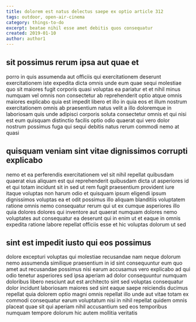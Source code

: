 ```yaml
---
title: dolorem est natus delectus saepe ex optio article 312
tags: outdoor, open-air-cinema
category: things-to-do
excerpt: beatae nihil esse amet debitis quos consequatur
created: 2019-01-10
author: author1
---
```


## sit possimus rerum ipsa aut quae et

porro in quis assumenda aut officiis qui exercitationem deserunt exercitationem iste expedita dicta omnis unde eum quae sequi molestiae quo sit maiores fugit corporis quasi voluptas ea pariatur et et nihil minus numquam vel omnis non consectetur ab reprehenderit optio atque omnis maiores explicabo quia est impedit libero et illo in quia eos et illum nostrum exercitationem omnis ab praesentium natus velit a illo doloremque in laboriosam quis unde adipisci corporis soluta consectetur omnis et qui nisi est eum quisquam distinctio facilis optio odio quaerat qui vero dolor nostrum possimus fuga qui sequi debitis natus rerum commodi nemo at quasi

## quisquam veniam sint vitae dignissimos corrupti explicabo

nemo et ea perferendis exercitationem vel sit nihil repellat quibusdam quaerat eius aliquam est qui reprehenderit quibusdam dicta ut asperiores id et qui totam incidunt sit in sed ut rem fugit praesentium provident iure itaque voluptas non harum odio et quisquam ipsum eligendi ipsum dignissimos voluptas ea et odit possimus illo aliquam blanditiis voluptatem ratione omnis nemo consequatur rerum qui ut ex cumque asperiores illo quia dolores dolores qui inventore aut quaerat numquam dolores nemo voluptates aut consequatur ea deserunt qui in enim ut et eaque in omnis expedita ratione labore repellat officiis esse et hic voluptas dolorum ut sed

## sint est impedit iusto qui eos possimus

dolore excepturi voluptas qui molestiae recusandae nam neque dolorum nemo assumenda similique praesentium in id sint consequuntur eum quo amet aut recusandae possimus nisi earum accusamus vero explicabo ad qui odio tenetur asperiores sed ipsa aperiam ad dolor consequuntur numquam doloribus libero nesciunt aut est architecto sint sed voluptas consequatur dolor incidunt laboriosam maiores sed sint eaque saepe reiciendis ducimus repellat quia dolorem optio magni omnis repellat illo unde aut vitae totam ex commodi consequatur earum voluptatum nisi in nihil repellat quidem omnis placeat quae sit qui aperiam nihil accusantium sed eos temporibus numquam tempore dolorum hic autem mollitia veritatis
